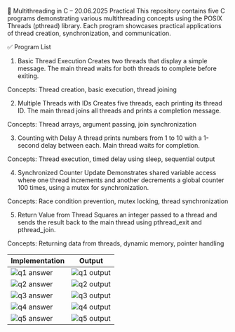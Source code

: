 
🧵 Multithreading in C – 20.06.2025 Practical
This repository contains five C programs demonstrating various multithreading concepts using the POSIX Threads (pthread) library. Each program showcases practical applications of thread creation, synchronization, and communication.

✅ Program List
1. Basic Thread Execution
Creates two threads that display a simple message. The main thread waits for both threads to complete before exiting.

Concepts: Thread creation, basic execution, thread joining

2. Multiple Threads with IDs
Creates five threads, each printing its thread ID. The main thread joins all threads and prints a completion message.

Concepts: Thread arrays, argument passing, join synchronization

3. Counting with Delay
A thread prints numbers from 1 to 10 with a 1-second delay between each. Main thread waits for completion.

Concepts: Thread execution, timed delay using sleep, sequential output

4. Synchronized Counter Update
Demonstrates shared variable access where one thread increments and another decrements a global counter 100 times, using a mutex for synchronization.

Concepts: Race condition prevention, mutex locking, thread synchronization

5. Return Value from Thread
Squares an integer passed to a thread and sends the result back to the main thread using pthread_exit and pthread_join.

Concepts: Returning data from threads, dynamic memory, pointer handling


|Implementation|Output|
|-------------------|------------------------|
|![q1 answer](https://github.com/user-attachments/assets/bca19691-8e34-4b0c-a063-5bf4e2684b20)|![q1 output](https://github.com/user-attachments/assets/9f691ed0-155e-487a-92b6-a91d2cf80810)|
|![q2 answer](https://github.com/user-attachments/assets/43682134-e5cf-4d21-a7e5-735e02b570b6)|![q2 output](https://github.com/user-attachments/assets/8a37ecfd-1e10-41aa-9d9f-1121c08e93ab)|
|![q3 answer](https://github.com/user-attachments/assets/5f4be402-3a71-4696-9359-6e2141907acd)|![q3 output](https://github.com/user-attachments/assets/466e41cb-30c8-4a07-b8c6-d1ed077fea70)|
|![q4 answer](https://github.com/user-attachments/assets/7ef1c349-1b2a-4c00-878b-0439e7573bdd)|![q4 output](https://github.com/user-attachments/assets/ec9b5154-d63e-47b5-ac04-9a976bceb4ea)|
|![q5 answer](https://github.com/user-attachments/assets/947fcdbd-c65f-46d5-ae3b-4f8369b35881)|![q5 output](https://github.com/user-attachments/assets/d65119da-99f1-4876-bc9b-ba2742ac6e8e)|

